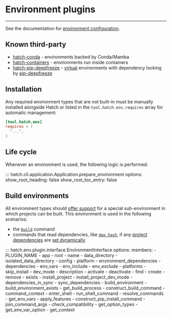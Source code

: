 # Environment plugins

-----

See the documentation for [environment configuration](../../config/environment/overview.md).

## Known third-party

- [hatch-conda](https://github.com/OldGrumpyViking/hatch-conda) - environments backed by Conda/Mamba
- [hatch-containers](https://github.com/ofek/hatch-containers) - environments run inside containers
- [hatch-pip-deepfreeze](https://github.com/sbidoul/hatch-pip-deepfreeze) - [virtual](virtual.md) environments with dependency locking by [pip-deepfreeze](https://github.com/sbidoul/pip-deepfreeze)

## Installation

Any required environment types that are not built-in must be manually installed alongside Hatch or listed in the `tool.hatch.env.requires` array for automatic management:

```toml config-example
[tool.hatch.env]
requires = [
  "...",
]
```

## Life cycle

Whenever an environment is used, the following logic is performed:

::: hatch.cli.application.Application.prepare_environment
    options:
      show_root_heading: false
      show_root_toc_entry: false

## Build environments

All environment types should [offer support](#hatch.env.plugin.interface.EnvironmentInterface.build_environment) for a special sub-environment in which projects can be built. This environment is used in the following scenarios:

- the [`build`](../../cli/reference.md#hatch-build) command
- commands that read dependencies, like [`dep hash`](../../cli/reference.md#hatch-dep-hash), if any [project dependencies](../../config/metadata.md#dependencies) are [set dynamically](../../config/metadata.md#dynamic)

::: hatch.env.plugin.interface.EnvironmentInterface
    options:
      members:
      - PLUGIN_NAME
      - app
      - root
      - name
      - data_directory
      - isolated_data_directory
      - config
      - platform
      - environment_dependencies
      - dependencies
      - env_vars
      - env_include
      - env_exclude
      - platforms
      - skip_install
      - dev_mode
      - description
      - activate
      - deactivate
      - find
      - create
      - remove
      - exists
      - install_project
      - install_project_dev_mode
      - dependencies_in_sync
      - sync_dependencies
      - build_environment
      - build_environment_exists
      - get_build_process
      - construct_build_command
      - command_context
      - enter_shell
      - run_shell_command
      - resolve_commands
      - get_env_vars
      - apply_features
      - construct_pip_install_command
      - join_command_args
      - check_compatibility
      - get_option_types
      - get_env_var_option
      - get_context
